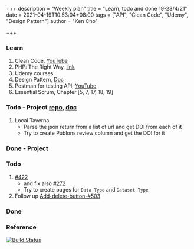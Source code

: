 +++
description = "Weekly plan"
title = "Learn, todo and done 19-23/4/21"
date = 2021-04-19T10:53:04+08:00
tags = ["API", "Clean Code", "Udemy", "Design Pattern"]
author = "Ken Cho"

+++  
### Learn
1. Clean Code, [YouTube](https://www.youtube.com/watch?v=7EmboKQH8lM)
2. PHP: The Right Way, [link](https://phptherightway.com/)
3. Udemy courses
4. Design Pattern, [Doc](https://designpatternsphp.readthedocs.io/en/latest/README.html)
5. Postman for testing API, [YouTube](https://www.freecodecamp.org/news/learn-how-to-use-postman-to-test-apis/)
6. Essential Scrum, Chapter [5, 7, 17, 18, 19]


### Todo - Project [repo](https://github.com/kencho51/mint_doi), [doc](https://docs.google.com/document/d/1CopK9e9QclOd91WRN1LREEBefMDb5cWoHiElj3IfKLc/edit#)
1. Local Taverna
    - Parse the json return from a list of url and get DOI from each of it
    - Try to create Publons review column and get the DOI for it
    
### Done - Project

### Todo
1. [#422](https://github.com/gigascience/gigadb-website/issues/422)
   - and fix also [#272](https://github.com/gigascience/gigadb-website/issues/272)
   - Try to create pages for `Data Type` and `Dataset Type`  
2. Follow up [Add-delete-button-#503](https://github.com/gigascience/gigadb-website/pull/503)
   
### Done


### Reference


[![Build Status](https://travis-ci.com/kencho51/gigathing.svg?branch=master)](https://travis-ci.com/kencho51/gigathing)


